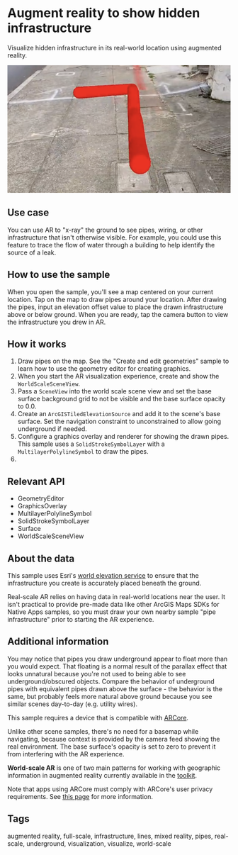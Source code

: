 # Augment reality to show hidden infrastructure

Visualize hidden infrastructure in its real-world location using augmented reality.

![Image of augment reality to show hidden infrastructure](augment-reality-to-show-hidden-infrastructure.png)

## Use case

You can use AR to "x-ray" the ground to see pipes, wiring, or other infrastructure that isn't otherwise visible. For example, you could use this feature to trace the flow of water through a building to help identify the source of a leak.

## How to use the sample

When you open the sample, you'll see a map centered on your current location. Tap on the map to draw pipes around your location. After drawing the pipes, input an elevation offset value to place the drawn infrastructure above or below ground. When you are ready, tap the camera button to view the infrastructure you drew in AR.

## How it works

1. Draw pipes on the map. See the "Create and edit geometries" sample to learn how to use the geometry editor for creating graphics.
2. When you start the AR visualization experience, create and show the `WorldScaleSceneView`.
3. Pass a `SceneView` into the world scale scene view and set the base surface background grid to not be visible and the base surface opacity to 0.0.
4. Create an `ArcGISTiledElevationSource` and add it to the scene's base surface. Set the navigation constraint to unconstrained to allow going underground if needed.
5. Configure a graphics overlay and renderer for showing the drawn pipes. This sample uses a `SolidStrokeSymbolLayer` with a `MultilayerPolylineSymbol` to draw the pipes.
6. 
## Relevant API

* GeometryEditor
* GraphicsOverlay
* MultilayerPolylineSymbol
* SolidStrokeSymbolLayer
* Surface
* WorldScaleSceneView

## About the data

This sample uses Esri's [world elevation service](https://elevation3d.arcgis.com/arcgis/rest/services/WorldElevation3D/Terrain3D/ImageServer) to ensure that the infrastructure you create is accurately placed beneath the ground.

Real-scale AR relies on having data in real-world locations near the user. It isn't practical to provide pre-made data like other ArcGIS Maps SDKs for Native Apps samples, so you must draw your own nearby sample "pipe infrastructure" prior to starting the AR experience.

## Additional information

You may notice that pipes you draw underground appear to float more than you would expect. That floating is a normal result of the parallax effect that looks unnatural because you're not used to being able to see underground/obscured objects. Compare the behavior of underground pipes with equivalent pipes drawn above the surface - the behavior is the same, but probably feels more natural above ground because you see similar scenes day-to-day (e.g. utility wires).

This sample requires a device that is compatible with [ARCore](https://developers.google.com/ar/devices).

Unlike other scene samples, there's no need for a basemap while navigating, because context is provided by the camera feed showing the real environment. The base surface's opacity is set to zero to prevent it from interfering with the AR experience.

**World-scale AR** is one of two main patterns for working with geographic information in augmented reality currently available in the [toolkit](https://github.com/Esri/arcgis-maps-sdk-kotlin-toolkit/tree/main).

Note that apps using ARCore must comply with ARCore's user privacy requirements. See [this page](https://developers.google.com/ar/develop/privacy-requirements) for more information.

## Tags

augmented reality, full-scale, infrastructure, lines, mixed reality, pipes, real-scale, underground, visualization, visualize, world-scale
